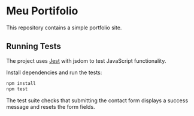 # Meu Portifolio

This repository contains a simple portfolio site.

## Running Tests

The project uses [Jest](https://jestjs.io/) with jsdom to test JavaScript functionality.

Install dependencies and run the tests:

```bash
npm install
npm test
```

The test suite checks that submitting the contact form displays a success message and resets the form fields.